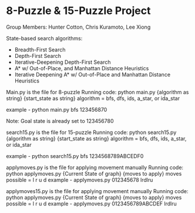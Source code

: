 # 8-Puzzle & 15-Puzzle Project 

Group Members: Hunter Cotton, Chris Kuramoto, Lee Xiong

State-based search algorithms:
- Breadth-First Search
- Depth-First Search
- Iterative-Deepening Depth-First Search
- A* w/ Out-of-Place, and Manhattan Distance Heuristics
- Iterative Deepening A* w/ Out-of-Place and Manhattan Distance Heuristics

Main.py is the file for 8-puzzle
Running code: python main.py {algorithm as string} {start_state as string}
algorithm = bfs, dfs, ids, a_star, or ida_star

example - python main.py bfs 123456870

Note: Goal state is already set to 123456780

search15.py is the file for 15-puzzle
Running code: python search15.py {algorithm as string} {start_state as string}
algorithm = bfs, dfs, ids, a_star, or ida_star

example - python search15.py bfs 1234568789ABCEDF0

applymoves.py is the file for applying movement manually
Running code: python applymoves.py {Current State of graph} {moves to apply}
moves possible = l r u d
example - applymoves.py 012345678 lrdlru

applymoves15.py is the file for applying movement manually
Running code: python applymoves.py {Current State of graph} {moves to apply}
moves possible = l r u d
example - applymoves.py 0123456789ABCDEF lrdlru
